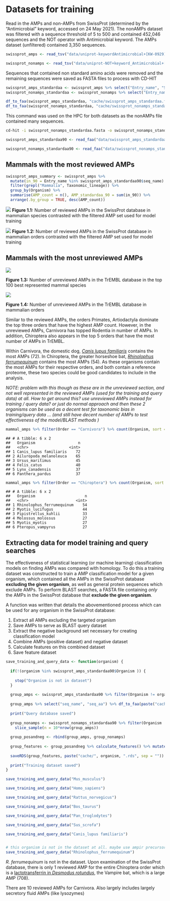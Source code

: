 
# Datasets for training

Read in the AMPs and non-AMPs from SwissProt (determined by the
“Antimicrobial” keyword, accessed on 24 May 2021). The nonAMPs dataset
was filtered with a sequence threshold of 5 to 500 and contained 452,046
sequences and the NOT operator with Antimicrobial keyword. The AMPs
dataset (unfiltered) contained 3,350 sequences.

``` r
swissprot_amps <- read_tsv("data/uniprot-keywordAntimicrobial+[KW-0929]-filtered-reviewedyes24May21.tab") %>% rename(Entry_name = `Entry name`) %>% mutate(Organism = str_remove(Organism, " \\(.*")) %>% rename(Taxonomic_lineage = `Taxonomic lineage (ALL)`) %>% rename(Order = `Taxonomic lineage (ORDER)`) %>% mutate(Order = str_remove(Order, " \\(.*"))  %>% mutate(Organism = str_replace(Organism, " ", "_"))

swissprot_nonamps <- read_tsv("data/uniprot-NOT+keyword_Antimicrobial+[KW-0929]+length[5+TO+500]24May21.tab") %>% rename(Entry_name = `Entry name`) %>% mutate(Organism = str_remove(Organism, " \\(.*")) %>% mutate(Organism = str_replace(Organism, " ", "_"))
```

Sequences that contained non standard amino acids were removed and the
remaining sequences were saved as FASTA files to process with CD-HIT

``` r
swissprot_amps_standardaa <- swissprot_amps %>% select("Entry_name", "Sequence") %>% as.data.frame() %>% remove_nonstandard_aa()
swissprot_nonamps_standardaa <- swissprot_nonamps %>% select("Entry_name", "Sequence") %>% as.data.frame() %>% remove_nonstandard_aa()

df_to_faa(swissprot_amps_standardaa, "cache/swissprot_amps_standardaa.fasta")
df_to_faa(swissprot_nonamps_standardaa, "cache/swissprot_nonamps_standardaa.fasta")
```

This command was used on the HPC for both datasets as the nonAMPs file
contained many sequences.

``` bash
cd-hit -i swissprot_nonamps_standardaa.fasta -o swissprot_nonamps_standardaa_90.fasta -c 0.90 -g 1 -T 32 -M 300000
```

``` r
swissprot_amps_standardaa90 <- read_faa("data/swissprot_amps_standardaa_90.fasta") %>% left_join(swissprot_amps, by = c("seq_name" = "Entry_name")) %>% add_column(Label = "Pos") %>% filter(between(Length, 50, 500))

swissprot_nonamps_standardaa90 <- read_faa("data/swissprot_nonamps_standardaa_90.fasta") %>% left_join(swissprot_nonamps, by = c("seq_name" = "Entry_name")) %>% add_column(Label = "Neg") %>% filter(between(Length, 50, 500))
```

## Mammals with the most reviewed AMPs

``` r
swissprot_amps_summary <- swissprot_amps %>%
  mutate(in_90 = Entry_name %in% swissprot_amps_standardaa90$seq_name) %>%
  filter(grepl("Mammalia", Taxonomic_lineage)) %>%
  group_by(Organism) %>% 
  summarise(AMP_count = n(), AMP_standardaa_90 = sum(in_90)) %>%
  arrange(.by_group = TRUE, desc(AMP_count))
```

![](01_create_databases_files/figure-gfm/unnamed-chunk-6-1.png)<!-- -->
**Figure 1.1:** Number of reviewed AMPs in the SwissProt database in
mammalian species contrasted with the filtered AMP set used for model
training

![](01_create_databases_files/figure-gfm/unnamed-chunk-7-1.png)<!-- -->
**Figure 1.2:** Number of reviewed AMPs in the SwissProt database in
mammalian orders contrasted with the filtered AMP set used for model
training

## Mammals with the most unreviewed AMPs

![](01_create_databases_files/figure-gfm/unnamed-chunk-9-1.png)<!-- -->

**Figure 1.3:** Number of unreviewed AMPs in the TrEMBL database in the
top 100 best represented mammal species

![](01_create_databases_files/figure-gfm/unnamed-chunk-10-1.png)<!-- -->

**Figure 1.4:** Number of unreviewed AMPs in the TrEMBL database in
mammalian orders

Similar to the reviewed AMPs, the orders Primates, Artiodactyla dominate
the top three orders that have the highest AMP count. However, in the
unreviewed AMPs, Carnivora has topped Rodentia in number of AMPs. In
addition, Chiroptera also appears in the top 5 orders that have the most
number of AMPs in TrEMBL.

Within Carnivora, the domestic dog, [*Canis lupus
familiaris*](https://www.uniprot.org/proteomes/UP000002254) contains the
most AMPs (72). In Chiroptera, the greater horseshoe bat, [*Rhinolophus
ferrumequinum*](https://www.uniprot.org/proteomes/UP000472240) contains
the most AMPs (54). As these organisms contain the most AMPs for their
respective orders, and both contain a reference proteome, these two
species could be good candidates to include in the analysis.

*NOTE: problem with this though as these are in the unreviewed section,
and not well represented in the reviewed AMPs (used for the training and
query data) at all. How to get around this? use unreviewed AMPs instead
for training / query data? or just do normal approach and then these 2
organisms can be used as a decent test for taxonomic bias in
training/query data … (and still have decent number of AMPs to test
effectiveness of the model/BLAST methods )*

``` r
mammal_amps %>% filter(Order == "Carnivora") %>% count(Organism, sort = TRUE) %>% slice_head(n=6)
```

    ## # A tibble: 6 x 2
    ##   Organism                   n
    ##   <chr>                  <int>
    ## 1 Canis_lupus familiaris    72
    ## 2 Ailuropoda_melanoleuca    65
    ## 3 Ursus_maritimus           45
    ## 4 Felis_catus               40
    ## 5 Lynx_canadensis           37
    ## 6 Panthera_pardus           37

``` r
mammal_amps %>% filter(Order == "Chiroptera") %>% count(Organism, sort = TRUE) %>% slice_head(n=6)
```

    ## # A tibble: 6 x 2
    ##   Organism                      n
    ##   <chr>                     <int>
    ## 1 Rhinolophus_ferrumequinum    54
    ## 2 Myotis_lucifugus             44
    ## 3 Pipistrellus_kuhlii          33
    ## 4 Molossus_molossus            27
    ## 5 Myotis_myotis                27
    ## 6 Pteropus_vampyrus            27

## Extracting data for model training and query searches

The effectiveness of statistical learning (or machine learning)
classification models on finding AMPs was compared with homology. To do
this a training dataset was constructed to train a AMP classification
model for a given organism, which contained all the AMPs in the
SwissProt database **excluding the given organism**, as well as general
protein sequences which exclude AMPs. To perform BLAST searches, a FASTA
file containing *only* the AMPs in the SwissProt database that **exclude
the given organism**.

A function was written that details the abovementioned process which can
be used for any organism in the SwissProt database:

1.  Extract all AMPs excluding the targeted organism
2.  Save AMPs to serve as BLAST query dataset
3.  Extract the negative background set necessary for creating
    classification model
4.  Combine AMPs (positive dataset) and negative dataset
5.  Calculate features on this combined dataset
6.  Save feature dataset

``` r
save_training_and_query_data <- function(organism) {
  
  if(!(organism %in% swissprot_amps_standardaa90$Organism )) {
    
    stop("Organism is not in dataset")
  }
  
  group_amps <- swissprot_amps_standardaa90 %>% filter(Organism != organism) %>% select("seq_name", "seq_aa", "Label")
  
  group_amps %>% select("seq_name", "seq_aa") %>% df_to_faa(paste("cache/", organism, ".fasta", sep = ""))
  
  print("Query database saved")
  
  group_nonamps <- swissprot_nonamps_standardaa90 %>% filter(Organism != organism) %>% select("seq_name", "seq_aa", "Label") %>% 
    slice_sample(n = 10*nrow(group_amps)) 
  
  group_posandneg <- rbind(group_amps, group_nonamps) 
  
  group_features <- group_posandneg %>% calculate_features() %>% mutate(Label = as.factor(group_posandneg$Label))
  
  saveRDS(group_features, paste("cache/", organism, ".rds", sep = ""))
  
  print("Training dataset saved")
}
```

``` r
save_training_and_query_data("Mus_musculus")

save_training_and_query_data("Homo_sapiens")

save_training_and_query_data("Rattus_norvegicus")

save_training_and_query_data("Bos_taurus")

save_training_and_query_data("Pan_troglodytes")

save_training_and_query_data("Sus_scrofa")

save_training_and_query_data("Canis_lupus familiaris")


# this organism is not in the dataset at all. maybe use ampir precursor model for classification and "data/swissprot_amps_standardaa_90.fasta" as query
save_training_and_query_data("Rhinolophus_ferrumequinum") 
```

*R. ferrumequinum* is not in the dataset. Upon examination of the
SwissProt database, there is only 1 reviewed AMP for the entire
Chiroptera order which is a [lactotransferrin in *Desmodus
rotundus*](https://www.uniprot.org/uniprot/K9IMD0), the Vampire bat,
which is a large AMP (708).

There are 10 reviewed AMPs for Carnivora. Also largely includes largely
secretory fluid AMPs (like lysozymes)

